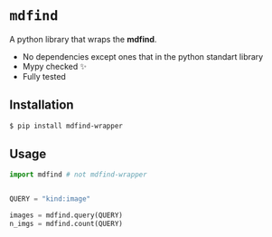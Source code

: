 # `mdfind`

A python library that wraps the **mdfind**.

- No dependencies except ones that in the python standart library
- Mypy checked ✨
- Fully tested

## Installation

```bash
$ pip install mdfind-wrapper
```

## Usage

```python
import mdfind # not mdfind-wrapper


QUERY = "kind:image"

images = mdfind.query(QUERY)
n_imgs = mdfind.count(QUERY)
```